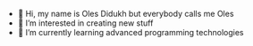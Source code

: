 - 👋 Hi, my name is Oles Didukh but everybody calls me Oles
- 👀 I’m interested in creating new stuff
- 🌱 I’m currently learning advanced programming technologies


<!---
odidukh/odidukh is a ✨ special ✨ repository because its `README.md` (this file) appears on your GitHub profile.
You can click the Preview link to take a look at your changes.
--->
